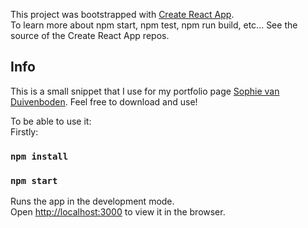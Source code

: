 This project was bootstrapped with [Create React App](https://github.com/facebook/create-react-app). <br>
To learn more about npm start, npm test, npm run build, etc... See the source of the Create React App repos. 

## Info

This is a small snippet that I use for my portfolio page [Sophie van Duivenboden](http://www.sophievanduivenboden.nl/).
Feel free to download and use!

To be able to use it: <br>
Firstly: <br>
### `npm install`
### `npm start`

Runs the app in the development mode.<br>
Open [http://localhost:3000](http://localhost:3000) to view it in the browser.
